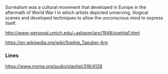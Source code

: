 Surrealism was a cultural movement that developed in Europe in the aftermath of World War I in which artists depicted unnerving, illogical scenes and developed techniques to allow the unconscious mind to express itself.   

http://www-personal.umich.edu/~ashaver/arp/1948/sophta1.html  

https://en.wikipedia.org/wiki/Sophie_Taeuber-Arp  

### Lines
https://www.moma.org/audio/playlist/318/4128
